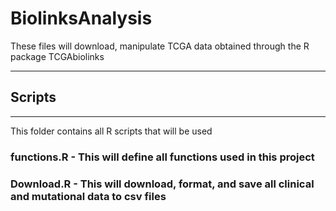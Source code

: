 # BiolinksAnalysis
These files will download, manipulate TCGA data obtained through the R package TCGAbiolinks

-----------------------------------------------------------------------------------------------------------
## Scripts
-----------------------------------------------------------------------------------------------------------
This folder contains all R scripts that will be used 
### functions.R - This will define all functions used in this project
### Download.R - This will download, format, and save all clinical and mutational data to csv files
